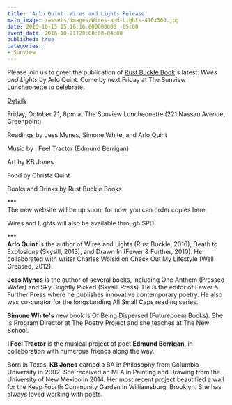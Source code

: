 ```yaml
---
title: 'Arlo Quint: Wires and Lights Release'
main_image: /assets/images/Wires-and-Lights-410x500.jpg
date: 2016-10-15 15:16:16.000000000 -05:00
event_date: 2016-10-21T20:00:00-04:00
published: true
categories:
- Sunview
---
```

<p>Please join us to greet the publication of <a href="http://rustbucklebooks.blogspot.com/">Rust Buckle Book</a>'s latest: <em>Wires and Lights</em> by Arlo Quint. Come by next Friday at The Sunview Luncheonette to celebrate.</p>
<p><span style="text-decoration: underline;">Details</span></p>
<p>Friday, October 21, 8pm at The Sunview Luncheonette (221 Nassau Avenue, Greenpoint)</p>
<p>Readings by Jess Mynes, Simone White, and Arlo Quint</p>
<p>Music by I Feel Tractor (Edmund Berrigan)</p>
<p>Art by KB Jones</p>
<p>Food by Christa Quint</p>
<p>Books and Drinks by Rust Buckle Books</p>
<p>***<br />
The new website will be up soon; for now, you can order copies here.</p>
<p>Wires and Lights will also be available through SPD.</p>
<p>***<br />
<strong>Arlo Quint</strong> is the author of Wires and Lights (Rust Buckle, 2016), Death to Explosions (Skysill, 2013), and Drawn In (Fewer &amp; Further, 2010). He collaborated with writer Charles Wolski on Check Out My Lifestyle (Well Greased, 2012).</p>
<p><strong>Jess Mynes</strong> is the author of several books, including One Anthem (Pressed Wafer) and Sky Brightly Picked (Skysill Press). He is the editor of Fewer &amp; Further Press where he publishes innovative contemporary poetry. He also was co-curator for the longstanding All Small Caps reading series.</p>
<p><strong>Simone White's</strong> new book is Of Being Dispersed (Futurepoem Books). She is Program Director at The Poetry Project and she teaches at The New School.</p>
<p><strong>I Feel Tractor</strong> is the musical project of poet <strong>Edmund Berrigan</strong>, in collaboration with numerous friends along the way.</p>
<p>Born in Texas,<strong> KB Jones</strong> earned a BA in Philosophy from Columbia University in 2002. She received an MFA in Painting and Drawing from the University of New Mexico in 2014. Her most recent project beautified a wall for the Keap Fourth Community Garden in Williamsburg, Brooklyn. She has always loved working with poets.</p>
